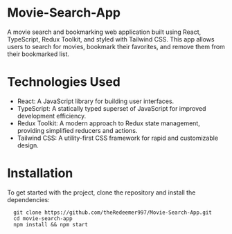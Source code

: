 # Movie-Search-App
A movie search and bookmarking web application built using React, TypeScript, Redux Toolkit, and styled with Tailwind CSS. This app allows users to search for movies, bookmark their favorites, and remove them from their bookmarked list.

# Technologies Used
  - React: A JavaScript library for building user interfaces.
  - TypeScript: A statically typed superset of JavaScript for improved development efficiency.
  - Redux Toolkit: A modern approach to Redux state management, providing simplified reducers and actions.
  - Tailwind CSS: A utility-first CSS framework for rapid and customizable design.

# Installation
To get started with the project, clone the repository and install the dependencies:
```shell
  git clone https://github.com/theRedeemer997/Movie-Search-App.git
  cd movie-search-app
  npm install && npm start
```


